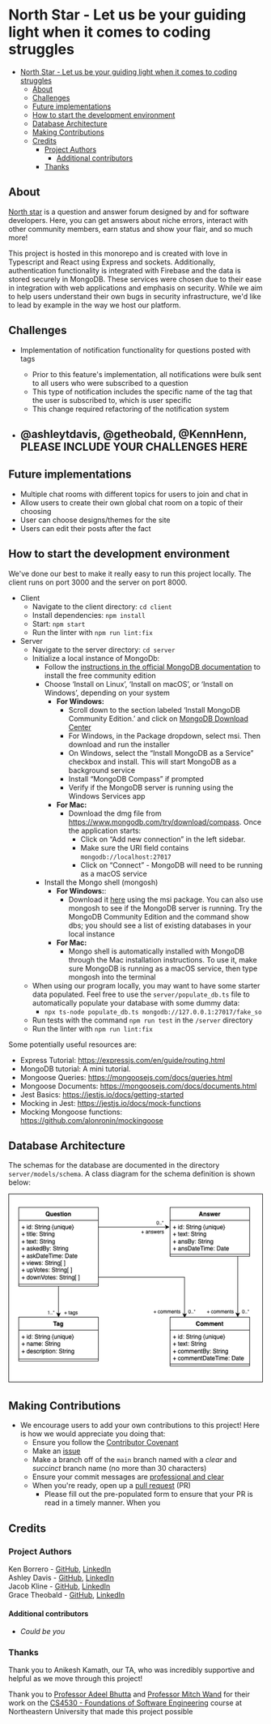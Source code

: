 # North Star - Let us be your guiding light when it comes to coding struggles


- [North Star - Let us be your guiding light when it comes to coding struggles](#north-star---let-us-be-your-guiding-light-when-it-comes-to-coding-struggles)
  - [About](#about)
  - [Challenges](#challenges)
  - [Future implementations](#future-implementations)
  - [How to start the development environment](#how-to-start-the-development-environment)
  - [Database Architecture](#database-architecture)
  - [Making Contributions](#making-contributions)
  - [Credits](#credits)
    - [Project Authors](#project-authors)
      - [Additional contributors](#additional-contributors)
    - [Thanks](#thanks)


<a name="about"></a>

## About

[North star](https://cs4530-f24-202.onrender.com) is a question and answer forum designed by and for software developers. Here, you can get answers about niche errors, interact with other community members, earn status and show your flair, and so much more!

This project is hosted in this monorepo and is created with love in Typescript and React using Express and sockets. Additionally, authentication functionality is integrated with Firebase and the data is stored securely in MongoDB. These services were chosen due to their ease in integration with web applications and emphasis on security. While we aim to help users understand their own bugs in security infrastructure, we'd like to lead by example in the way we host our platform.

<a name="challenges"></a>

## Challenges

- Implementation of notification functionality for questions posted with tags
  - Prior to this feature's implementation, all notifications were bulk sent to all users who were subscribed to a question
  - This type of notification includes the specific name of the tag that the user is subscribed to, which is user specific
  - This change required refactoring of the notification system

- ## @ashleytdavis, @getheobald, @KennHenn, PLEASE INCLUDE YOUR CHALLENGES HERE

<a name="future-implementations"></a>

## Future implementations

- Multiple chat rooms with different topics for users to join and chat in
- Allow users to create their own global chat room on a topic of their choosing
- User can choose designs/themes for the site
- Users can edit their posts after the fact

<a name="how-to-start-the-development-environment"></a>

## How to start the development environment

We've done our best to make it really easy to run this project locally. The client runs on port 3000 and the server on port 8000.

- Client
  - Navigate to the client directory: `cd client`
  - Install dependencies: `npm install`
  - Start: `npm start`
  - Run the linter with `npm run lint:fix`
- Server
  - Navigate to the server directory: `cd server`
  - Initialize a local instance of MongoDb:
    - Follow the [instructions in the official MongoDB documentation](https://www.mongodb.com/docs/manual/administration/install-community/) to install the free community edition
    - Choose ‘Install on Linux’, ‘Install on macOS’, or ‘Install on Windows’, depending on your system
      - **For Windows:**
        - Scroll down to the section labeled ‘Install MongoDB Community Edition.’ and click on [MongoDB Download Center](https://www.mongodb.com/try/download/community?tck=docs_server)
        - For Windows, in the Package dropdown, select msi. Then download and run the installer
        - On Windows, select the “Install MongoDB as a Service” checkbox and install. This will start MongoDB as a background service
        - Install “MongoDB Compass” if prompted
        - Verify if the MongoDB server is running using the Windows Services app
      - **For Mac:**
        - Download the dmg file from <https://www.mongodb.com/try/download/compass>. Once the application starts:
          - Click on “Add new connection” in the left sidebar.
          - Make sure the URI field contains `mongodb://localhost:27017`
          - Click on “Connect” - MongoDB will need to be running as a macOS service
    - Install the Mongo shell (mongosh)
      - **For Windows:**:
        - Download it [here](https://www.mongodb.com/try/download/shell_) using the msi package. You can also use mongosh to see if the MongoDB server is running. Try the MongoDB Community Edition and the command show dbs; you should see a list of existing databases in your local instance
      - **For Mac:**
        - Mongo shell is automatically installed with MongoDB through the Mac installation instructions. To use it, make sure MongoDB is running as a macOS service, then type mongosh into the terminal
  - When using our program locally, you may want to have some starter data populated. Feel free to use the `server/populate_db.ts` file to automatically populate your database with some dummy data:
    - `npx ts-node populate_db.ts mongodb://127.0.0.1:27017/fake_so`
  - Run tests with the command `npm run test` in the `/server` directory
  - Run the linter with `npm run lint:fix`

Some potentially useful resources are:

- Express Tutorial: <https://expressjs.com/en/guide/routing.html>
- MongoDB tutorial: A mini tutorial.
- Mongoose Queries: <https://mongoosejs.com/docs/queries.html>
- Mongoose Documents: <https://mongoosejs.com/docs/documents.html>
- Jest Basics: <https://jestjs.io/docs/getting-started>
- Mocking in Jest: <https://jestjs.io/docs/mock-functions>
- Mocking Mongoose functions: <https://github.com/alonronin/mockingoose>

<a name="database-architecture"></a>

## Database Architecture

The schemas for the database are documented in the directory `server/models/schema`.
A class diagram for the schema definition is shown below:

![Class Diagram](class-diagram.png)

<a name="making-contributions"></a>

## Making Contributions

- We encourage users to add your own contributions to this project! Here is how we would appreciate you doing that:
  - Ensure you follow the [Contributor Covenant](/ContributorCovenant.md)
  - Make an [issue](https://github.com/neu-cs4530/fall24-project-fall24-team-project-group-202/issues)
  - Make a branch off of the `main` branch named with a _clear_ and _succinct_ branch name (no more than 30 characters)
  - Ensure your commit messages are [professional and clear](https://www.freecodecamp.org/news/how-to-write-better-git-commit-messages/#https://www.freecodecamp.org/news/how-to-write-better-git-commit-messages/#heading-5-steps-to-write-better-commit-messages:~:text=5%20Steps%20to%20Write%20Better%20Commit%20Messages)
  - When you're ready, open up a [pull request](https://github.com/neu-cs4530/fall24-project-fall24-team-project-group-202/pulls) (PR)
    - Please fill out the pre-populated form to ensure that your PR is read in a timely manner. When you

<a name="credits"></a>

## Credits

### Project Authors

Ken Borrero - [GitHub](https://github.com/KennHenn), [LinkedIn](https://www.linkedin.com/in/kennethborrero/)  
Ashley Davis - [GitHub](https://github.com/ashleytdavis), [LinkedIn](https://www.linkedin.com/in/ashleytdavis/)  
Jacob Kline - [GitHub](https://github.com/jekhi5), [LinkedIn](https://www.linkedin.com/in/jacob-e-kline/)  
Grace Theobald - [GitHub](https://github.com/getheobald), [LinkedIn](https://www.linkedin.com/in/gracelyn-theobald/)

#### Additional contributors

- _Could be you_

### Thanks

Thank you to Anikesh Kamath, our TA, who was incredibly supportive and helpful as we move through this project!

Thank you to [Professor Adeel Bhutta](https://www.khoury.northeastern.edu/home/abhutta/) and [Professor Mitch Wand](https://www.khoury.northeastern.edu/home/wand/) for their work on the [CS4530 - Foundations of Software Engineering](https://neu-se.github.io/CS4530-Fall-2024/) course at Northeastern University that made this project possible
